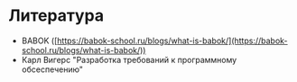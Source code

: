 # Литература

* BABOK ([https://babok-school.ru/blogs/what-is-babok/](https://babok-school.ru/blogs/what-is-babok/))
* Карл Вигерс "Разработка требований к программному обсеспечению"
